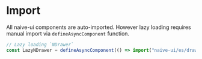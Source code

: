 # Import

All naive-ui components are auto-imported. However lazy loading requires manual import via `defineAsyncComponent` function.

```ts
// Lazy loading `NDrawer`
const LazyNDrawer = defineAsyncComponent(() => import("naive-ui/es/drawer/src/Drawer"));
```
